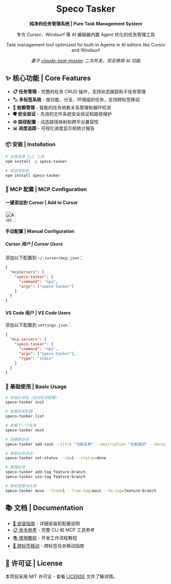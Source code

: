 <div align="center">
  <h1>Speco Tasker</h1>
  <p><strong>纯净的任务管理系统 | Pure Task Management System</strong></p>
  <p>专为 Cursor、Windsurf 等 AI 编辑器内置 Agent 优化的任务管理工具</p>
  <p>Task management tool optimized for built-in Agents in AI editors like Cursor and Windsurf</p>
  <p><em>基于 <a href="https://github.com/eyaltoledano/claude-task-master">claude-task-master</a> 二次开发，完全移除 AI 功能</em></p>
</div>

## ✨ 核心功能 | Core Features

- **📋 任务管理** - 完整的任务 CRUD 操作，支持状态跟踪和子任务管理
- **🏷️ 多标签系统** - 按功能、分支、环境组织任务，支持跨标签移动
- **🔗 依赖管理** - 智能的任务依赖关系管理和循环检测
- **🛡️ 安全验证** - 先进的文件系统安全验证和路径保护
- **⚙️ 路径配置** - 动态路径映射和跨平台兼容性
- **📊 进度追踪** - 可视化进度显示和统计报告

### 📦 安装 | Installation

```bash
# 全局安装 CLI 工具
npm install -g speco-tasker

# 或本地安装
npm install speco-tasker
```

### 🔧 MCP 配置 | MCP Configuration

#### 一键添加到 Cursor | Add to Cursor

[<img src="https://cursor.com/deeplink/mcp-install-dark.png" alt="Add Speco Tasker to Cursor" height="32">](cursor://anysphere.cursor-deeplink/mcp/install?name=speco-tasker&config=eyJjb21tYW5kIjoibnB4IiwiYXJncyI6WyJzcGVjby10YXNrZXIiXX0K)

#### 手动配置 | Manual Configuration

##### Cursor 用户 | Cursor Users
添加以下配置到 `~/.cursor/mcp.json`：
```json
{
  "mcpServers": {
    "speco-tasker": {
      "command": "npx",
      "args": ["speco-tasker"]
    }
  }
}
```

#### VS Code 用户 | VS Code Users
添加以下配置到 `settings.json`：
```json
{
  "mcp.servers": {
    "speco-tasker": {
      "command": "npx",
      "args": ["speco-tasker"],
      "type": "stdio"
    }
  }
}
```

### 🎯 基础使用 | Basic Usage

```bash
# 初始化项目（自动检测配置）
speco-tasker init

# 查看任务列表
speco-tasker list

# 查看下一个任务
speco-tasker next

# 创建新任务
speco-tasker add-task --title "功能名称" --description "功能描述" --details "实现细节" --test-strategy "测试策略" --spec-files "docs/spec.md"

# 更新任务状态
speco-tasker set-status --id=1 --status=done

# 管理标签
speco-tasker add-tag feature-branch
speco-tasker use-tag feature-branch

# 跨标签移动任务
speco-tasker move --from=1 --from-tag=main --to-tag=feature-branch
```

## 📚 文档 | Documentation

- [📖 安装指南](docs/installation-guide.md) - 详细安装和配置说明
- [📋 命令参考](docs/comprehensive-cli-mcp-reference.md) - 完整 CLI 和 MCP 工具参考
- [📚 使用教程](docs/tutorial.md) - 开发工作流程教程
- [🔄 跨标签移动](docs/cross-tag-task-movement.md) - 跨标签任务移动指南

## 📄 许可证 | License

本项目采用 MIT 许可证 - 查看 [LICENSE](LICENSE) 文件了解详情。